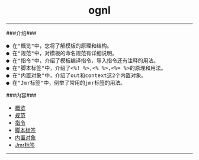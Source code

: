 # <div align="center">ognl</div> #

----------

###介绍###

<pre>
● 在"概览"中，您将了解模板的原理和结构。
● 在"规范"中，对模板的命名规范有详细说明。
● 在"指令"中，介绍了模板编译指令，导入指令还有注释的用法。
● 在"脚本标签"中，介绍了&lt;%! %&gt;,&lt;% %&gt;,&lt;%= %&gt;的原理和用法。
● 在"内置对象"中，介绍了out和context这2个内置对象。
● 在"Jmr标签"中，例举了常用的jmr标签的用法。
</pre>

###内容###

* <a href="template-preface.html">概览</a>
* <a href="head-template-standard.html">规范</a>
* <a href="head-template-instruction.html">指令</a>
* <a href="head-template-script.html">脚本标签</a>
* <a href="head-template-object.html">内置对象</a>
* <a href="head-template-tag.html">Jmr标签</a>

----------